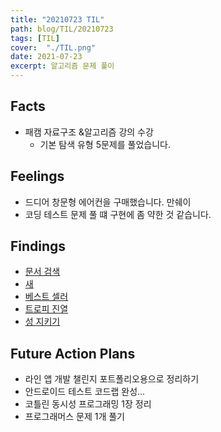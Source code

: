 ```yaml
---
title: "20210723 TIL"
path: blog/TIL/20210723
tags: [TIL]
cover:  "./TIL.png"
date: 2021-07-23
excerpt: 알고리즘 문제 풀이 
---
```


## Facts
* 패캠 자료구조 &알고리즘 강의 수강 
    * 기본 탐색 유형 5문제를 풀었습니다. 

## Feelings

* 드디어 창문형 에어컨을 구매했습니다. 만쉐이
* 코딩 테스트 문제 풀 떄 구현에 좀 약한 것 같습니다.

## Findings

* [문서 검색](https://www.acmicpc.net/problem/1543)
* [새](https://www.acmicpc.net/problem/1568)
* [베스트 셀러](https://www.acmicpc.net/problem/1302)
* [트로피 진열]()
* [성 지키기](https://www.acmicpc.net/problem/1236)

## Future Action Plans

* 라인 앱 개발 챌린지 포트폴리오용으로 정리하기 
* 안드로이드 테스트 코드랩 완성...
* 코틀린 동시성 프로그래밍 1장 정리
* 프로그래머스 문제 1개 풀기



